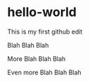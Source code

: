# hello-world

This is my first github edit

Blah Blah Blah

More Blah Blah Blah

Even more Blah Blah Blah
